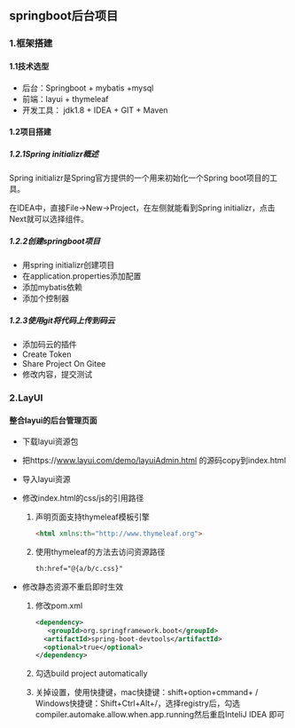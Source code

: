 ## springboot后台项目

### 1.框架搭建

#### 1.1技术选型

* 后台：Springboot + mybatis +mysql
* 前端：layui + thymeleaf
* 开发工具： jdk1.8 + IDEA + GIT + Maven

#### 1.2项目搭建

##### 1.2.1Spring initializr概述

Spring initializr是Spring官方提供的一个用来初始化一个Spring boot项目的工具。

在IDEA中，直接File->New->Project，在左侧就能看到Spring initializr，点击Next就可以选择组件。

##### 1.2.2创建springboot项目

* 用spring initializr创建项目
* 在application.properties添加配置
* 添加mybatis依赖
* 添加个控制器

##### 1.2.3使用git将代码上传到码云

* 添加码云的插件
* Create Token
* Share Project On Gitee
* 修改内容，提交测试

### 2.LayUI

#### 整合layui的后台管理页面

* 下载layui资源包

* 把https://www.layui.com/demo/layuiAdmin.html 的源码copy到index.html

* 导入layui资源

* 修改index.html的css/js的引用路径

  1. 声明页面支持thymeleaf模板引擎

     ```html
     <html xmlns:th="http://www.thymeleaf.org">
     ```

     

  2. 使用thymeleaf的方法去访问资源路径

     ```html
     th:href="@{a/b/c.css}"
     ```

* 修改静态资源不重启即时生效

  1. 修改pom.xml

     ```xml
     <dependency>
     	<groupId>org.springframework.boot</groupId>
       <artifactId>spring-boot-devtools</artifactId>
       <optional>true</optional>
     </dependency>
     ```

  2. 勾选build project automatically

  3. 关掉设置，使用快捷键，mac快捷键：shift+option+cmmand+ /    Windows快捷键：Shift+Ctrl+Alt+/，选择registry后，勾选compiler.automake.allow.when.app.running然后重启InteliJ IDEA 即可

  

  
